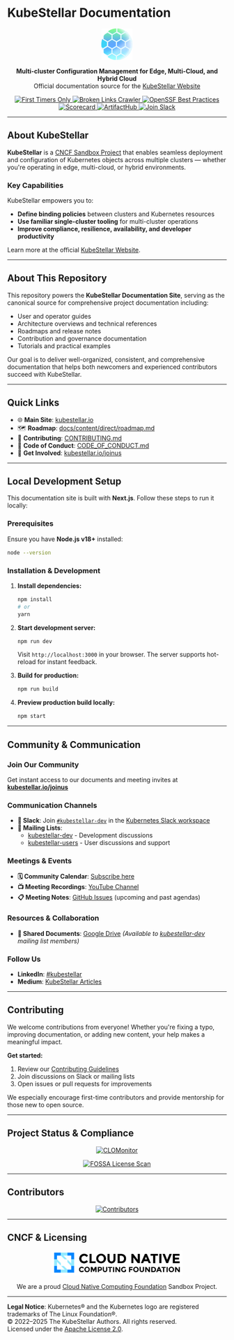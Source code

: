 # KubeStellar Documentation

<p align="center">
  <img src="./docs/overrides/favicons/android-72x72.png" alt="KubeStellar Logo" width="72"/>
</p>

<p align="center">
  <b>Multi-cluster Configuration Management for Edge, Multi-Cloud, and Hybrid Cloud</b><br/>
  Official documentation source for the <a href="https://kubestellar.io">KubeStellar Website</a>
</p>

<p align="center">
  <a href="https://www.firsttimersonly.com/">
    <img src="https://img.shields.io/badge/first--timers--only-friendly-blue.svg?style=flat-square" alt="First Timers Only">
  </a>
  <a href="https://github.com/kubestellar/kubestellar/actions/workflows/broken-links-crawler.yml">
    <img src="https://github.com/kubestellar/kubestellar/actions/workflows/broken-links-crawler.yml/badge.svg" alt="Broken Links Crawler">
  </a>
  <a href="https://www.bestpractices.dev/projects/8266">
    <img src="https://www.bestpractices.dev/projects/8266/badge" alt="OpenSSF Best Practices">
  </a>
  <a href="https://scorecard.dev/viewer/?uri=github.com/kubestellar/kubestellar">
    <img src="https://api.scorecard.dev/projects/github.com/kubestellar/kubestellar/badge" alt="Scorecard">
  </a>
  <a href="https://artifacthub.io/packages/search?repo=kubestellar">
    <img src="https://img.shields.io/endpoint?url=https://artifacthub.io/badge/repository/kubestellar" alt="ArtifactHub">
  </a>
  <a href="https://communityinviter.com/apps/kubernetes/community">
    <img src="https://img.shields.io/badge/KubeStellar-Join%20Slack-blue?logo=slack" alt="Join Slack">
  </a>
</p>

---

## About KubeStellar

**KubeStellar** is a [CNCF Sandbox Project](https://www.cncf.io/sandbox-projects/) that enables seamless deployment and configuration of Kubernetes objects across multiple clusters — whether you're operating in edge, multi-cloud, or hybrid environments.

### Key Capabilities

KubeStellar empowers you to:

- **Define binding policies** between clusters and Kubernetes resources
- **Use familiar single-cluster tooling** for multi-cluster operations
- **Improve compliance, resilience, availability, and developer productivity**

Learn more at the official [KubeStellar Website](https://kubestellar.io).

---

## About This Repository

This repository powers the **KubeStellar Documentation Site**, serving as the canonical source for comprehensive project documentation including:

- User and operator guides
- Architecture overviews and technical references
- Roadmaps and release notes
- Contribution and governance documentation
- Tutorials and practical examples

Our goal is to deliver well-organized, consistent, and comprehensive documentation that helps both newcomers and experienced contributors succeed with KubeStellar.

---

## Quick Links

- 🌐 **Main Site**: [kubestellar.io](https://kubestellar.io)
- 🗺️ **Roadmap**: [docs/content/direct/roadmap.md](docs/content/direct/roadmap.md)
- 🤝 **Contributing**: [CONTRIBUTING.md](https://github.com/kubestellar/kubestellar/blob/main/CONTRIBUTING.md)
- 📜 **Code of Conduct**: [CODE_OF_CONDUCT.md](https://github.com/kubestellar/kubestellar/blob/main/CODE_OF_CONDUCT.md)
- 🚀 **Get Involved**: [kubestellar.io/joinus](http://kubestellar.io/joinus)

---

## Local Development Setup

This documentation site is built with **Next.js**. Follow these steps to run it locally:

### Prerequisites

Ensure you have **Node.js v18+** installed:

```bash
node --version
```

### Installation & Development

1. **Install dependencies:**

   ```bash
   npm install
   # or
   yarn
   ```

2. **Start development server:**

   ```bash
   npm run dev
   ```

   Visit `http://localhost:3000` in your browser. The server supports hot-reload for instant feedback.

3. **Build for production:**

   ```bash
   npm run build
   ```

4. **Preview production build locally:**
   ```bash
   npm start
   ```

---

## Community & Communication

### Join Our Community

Get instant access to our documents and meeting invites at **[kubestellar.io/joinus](http://kubestellar.io/joinus)**

### Communication Channels

- **💬 Slack**: Join [`#kubestellar-dev`](https://kubernetes.slack.com/archives/C058SUSL5AA) in the [Kubernetes Slack workspace](https://communityinviter.com/apps/kubernetes/community)
- **📧 Mailing Lists**:
  - [kubestellar-dev](https://groups.google.com/g/kubestellar-dev) - Development discussions
  - [kubestellar-users](https://groups.google.com/g/kubestellar-users) - User discussions and support

### Meetings & Events

- **🗓️ Community Calendar**: [Subscribe here](https://calendar.google.com/calendar/event?action=TEMPLATE&tmeid=MWM4a2loZDZrOWwzZWQzZ29xanZwa3NuMWdfMjAyMzA1MThUMTQwMDAwWiBiM2Q2NWM5MmJlZDdhOTg4NGVmN2ZlOWUzZjZjOGZlZDE2ZjZmYjJmODExZjU3NTBmNTQ3NTY3YTVkZDU4ZmVkQGc&tmsrc=b3d65c92bed7a9884ef7fe9e3f6c8fed16f6fb2f811f5750f547567a5dd58fed%40group.calendar.google.com&scp=ALL)
- **📺 Meeting Recordings**: [YouTube Channel](https://www.youtube.com/@kubestellar)
- **📋 Meeting Notes**: [GitHub Issues](https://github.com/kubestellar/kubestellar/issues?q=label%3Acommunity-meeting) (upcoming and past agendas)

### Resources & Collaboration

- **📂 Shared Documents**: [Google Drive](https://drive.google.com/drive/folders/1p68MwkX0sYdTvtup0DcnAEsnXElobFLS?usp=sharing)
  _(Available to [kubestellar-dev](https://groups.google.com/g/kubestellar-dev) mailing list members)_

### Follow Us

- **LinkedIn**: [#kubestellar](https://www.linkedin.com/feed/hashtag/?keywords=kubestellar)
- **Medium**: [KubeStellar Articles](https://medium.com/@kubestellar/list/predefined:e785a0675051:READING_LIST)

---

## Contributing

We welcome contributions from everyone! Whether you're fixing a typo, improving documentation, or adding new content, your help makes a meaningful impact.

**Get started:**

1. Review our [Contributing Guidelines](https://github.com/kubestellar/kubestellar/blob/main/CONTRIBUTING.md)
2. Join discussions on Slack or mailing lists
3. Open issues or pull requests for improvements

We especially encourage first-time contributors and provide mentorship for those new to open source.

---

## Project Status & Compliance

<p align="center">
  <a href="https://clomonitor.io/projects/cncf/kubestellar">
    <img src="https://clomonitor.io/api/projects/cncf/kubestellar/report-summary?theme=light" alt="CLOMonitor"/>
  </a>
</p>

<p align="center">
  <a href="https://app.fossa.com/projects/git%2Bgithub.com%2Fkubestellar%2Fkubestellar?ref=badge_large&issueType=license">
    <img src="https://app.fossa.com/api/projects/git%2Bgithub.com%2Fkubestellar%2Fkubestellar.svg?type=large&issueType=license" alt="FOSSA License Scan"/>
  </a>
</p>

---

## Contributors

<p align="center">
  <a href="https://github.com/kubestellar/kubestellar/graphs/contributors">
    <img src="https://contrib.rocks/image?repo=kubestellar/kubestellar" alt="Contributors"/>
  </a>
</p>

---

## CNCF & Licensing

<p align="center">
  <a href="https://landscape.cncf.io">
    <img src="/docs/overrides/images/cncf-color.png" width="300" alt="CNCF Logo"/>
  </a>
</p>

<p align="center">
  We are a proud <a href="https://cncf.io">Cloud Native Computing Foundation</a> Sandbox Project.
</p>

---

**Legal Notice**: Kubernetes® and the Kubernetes logo are registered trademarks of The Linux Foundation®.  
© 2022–2025 The KubeStellar Authors. All rights reserved.  
Licensed under the [Apache License 2.0](https://www.apache.org/licenses/LICENSE-2.0).

